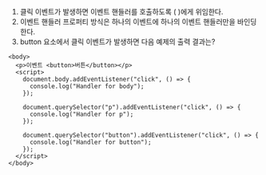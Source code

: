 1. 클릭 이벤트가 발생하면 이벤트 핸들러를 호출하도록 ( )에게 위임한다.
2. 이벤트 핸들러 프로퍼티 방식은 하나의 이벤트에 하나의 이벤트 핸들러만을 바인딩한다.
3. button 요소에서 클릭 이벤트가 발생하면 다음 예제의 출력 결과는?

```
<body>
  <p>이벤트 <button>버튼</button></p>
  <script>
    document.body.addEventListener("click", () => {
      console.log("Handler for body");
    });

    document.querySelector("p").addEventListener("click", () => {
      console.log("Handler for p");
    });

    document.querySelector("button").addEventListener("click", () => {
      console.log("Handler for button");
    });
  </script>
</body>
```
